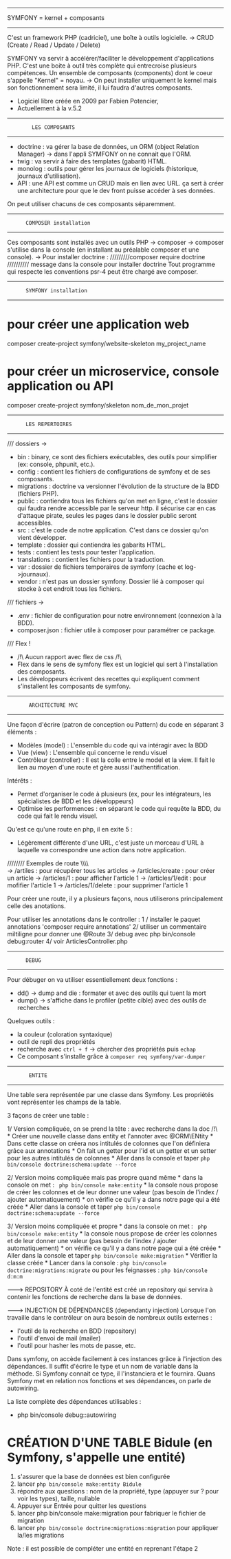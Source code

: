 ****************************************
SYMFONY = kernel + composants
****************************************

C'est un framework PHP (cadriciel), une boîte à outils logicielle.
-> CRUD (Create / Read / Update / Delete)

SYMFONY va servir à accélérer/faciliter le développement d'applications PHP.
C'est une boite à outil très complète qui entrecroise plusieurs compétences. 
Un ensemble de composants (components) dont le coeur s'appelle "Kernel" = noyau.
-> On peut installer uniquement le kernel mais son fonctionnement sera limité, il lui faudra d'autres composants.

* Logiciel libre créée en 2009 par Fabien Potencier,
* Actuellement à la v.5.2

*****************************************
            LES COMPOSANTS
*****************************************

- doctrine : va gérer la base de données, un ORM (object Relation Manager) -> dans l'appli SYMFONY on ne connait que l'ORM.
- twig : va servir à faire des templates (gabarit) HTML.
- monolog : outils pour gérer les journaux de logiciels (historique, journaux d'utilisation).
- API : une API est comme un CRUD mais en lien avec URL. ça sert à créer une architecture pour que le dev front puisse accéder à ses données.

On peut utiliser chacuns de ces composants séparemment.

****************************************     
          COMPOSER installation
****************************************

Ces composants sont installés avec un outils PHP -> composer
-> composer s'utilise dans la console (en installant au préalable composer et une console).
-> Pour installer doctrine : 
/////////composer require doctrine ////////// message dans la console pour installer doctrine
Tout programme qui respecte les conventions psr-4 peut être chargé ave composer.


****************************************     
          SYMFONY installation
****************************************

# pour créer une application web
 composer create-project symfony/website-skeleton my_project_name
# pour créer un microservice, console application ou API
composer create-project symfony/skeleton nom_de_mon_projet

****************************************     
          LES REPERTOIRES
****************************************  

/// dossiers ->
- bin : binary, ce sont des fichiers exécutables, des outils pour simplifier (ex: console, phpunit, etc.).
- config : contient les fichiers de configurations de symfony et de ses composants. 
- migrations : doctrine va versionner l'évolution de la structure de la BDD (fichiers PHP).
- public : contiendra tous les fichiers qu'on met en ligne, c'est le dossier qui faudra rendre accessible par le serveur http. il sécurise car en cas d'attaque pirate, seules les pages dans le dossier public seront accessibles.
- src : c'est le code de notre application. C'est dans ce dossier qu'on vient développer. 
- template : dossier qui contiendra les gabarits HTML.
- tests : contient les tests pour tester l'application.
- translations : contient les fichiers pour la traduction.
- var : dossier de fichiers temporaires de symfony (cache et log->journaux).
- vendor : n'est pas un dossier symfony. Dossier lié à composer qui stocke à cet endroit tous les fichiers. 

/// fichiers ->
- .env : fichier de configuration pour notre environnement (connexion à la BDD).
- composer.json : fichier utile à composer pour paramétrer ce package.

/// Flex !
 - /!\ Aucun rapport avec flex de css /!\
 - Flex dans le sens de symfony flex est un logiciel qui sert à l'installation des composants.
 - Les développeurs écrivent des recettes qui expliquent comment s'installent les composants de symfony.


****************************************
           ARCHITECTURE MVC   
****************************************

Une façon d'écrire (patron de conception ou Pattern) du code en séparant 3 éléments : 
- Modèles (model) : L'ensemble du code qui va intéragir avec la BDD
- Vue (view) : L'ensemble qui concerne le rendu visuel
- Contrôleur (controller) : Il est la colle entre le model et la view. Il fait le lien au moyen d'une route et gère aussi l'authentification.

Intérêts : 
- Permet d'organiser le code à plusieurs (ex, pour les intégrateurs, les spécialistes de BDD et les développeurs)
- Optimise les performences : en séparant le code qui requête la BDD, du code qui fait le rendu visuel.

Qu'est ce qu'une route en php, il en exite 5 :
- Légèrement différente d'une URL, c'est juste un morceau d'URL à laquelle va correspondre une action dans notre application.

//////// Exemples de route \\\\\\\\\
-> /artiles : pour récupérer tous les articles
-> /articles/create : pour créer un article
-> /articles/1 : pour afficher l'article 1
-> /articles/1/edit : pour mofifier l'article 1
-> /articles/1/delete : pour supprimer l'article 1

Pour créer une route, il y a plusieurs façons, nous utiliserons principalement celle des anotations.

Pour utiliser les annotations dans le controller :
1 / installer le paquet annotations 'composer require annotations'
2/ utiliser un commentaire miltiligne pour donner une @Route
3/ debug avec php bin/console debug:router 
4/ voir ArticlesController.php

 ****************************************     
          DEBUG
****************************************

Pour débuger on va utiliser essentiellement deux fonctions :
* dd()      -> dump and die : formater et avec des outils qui tuent la mort
* dump()    ->  s'affiche dans le profiler (petite cible) avec des outils de recherches

Quelques outils :
- la couleur (coloration syntaxique)
- outil de repli des propriétés
- recherche avec `ctrl + f` -> chercher des propriétés puis `echap`
- Ce composant s'installe grâce à `composer req symfony/var-dumper`

****************************************
           ENTITE   
****************************************
Une table sera représentée par une classe dans Symfony.
Les propriétés vont représenter les champs de la table.

3 façons de créer une table :

1/ Version compliquée, on se prend la tête : avec recherche dans la doc /!\  
        * Créer une nouvelle classe dans entity et l'annoter avec @ORM\ENtity
        * Dans cette classe on créera nos intitulés de colonnes que l'on définiera grâce aux annotations
        * On fait un getter pour l'id et un getter et un setter pour les autres intitulés de colonnes 
        * Aller dans la console et taper `php bin/console doctrine:schema:update --force`

2/ Version moins compliquée mais pas propre quand même
        * dans la console on met : ` php bin/console make:entity`
        * la console nous propose de créer les colonnes et de leur donner une valeur (pas besoin de l'index / ajouter automatiquement)
        * on vérifie ce qu'il y a dans notre page qui a été créée 
        * Aller dans la console et taper `php bin/console doctrine:schema:update --force`

3/ Version moins compliquée et propre
        * dans la console on met : ` php bin/console make:entity`
        * la console nous propose de créer les colonnes et de leur donner une valeur (pas besoin de l'index / ajouter automatiquement)
        * on vérifie ce qu'il y a dans notre page qui a été créée 
        * Aller dans la console et taper `php bin/console make:migration`
        * Vérifier la classe créée
        * Lancer dans la console : `php bin/console doctrine:migrations:migrate` ou pour les feignasses : `php bin/console d:m:m`


---> REPOSITORY
À coté de l'entité est créé un repository qui servira à contenir les fonctions de recherche dans la base de données.

---> INJECTION DE DÉPENDANCES (dependanty injection)
Lorsque l'on travaille dans le contrôleur on aura besoin de nombreux outils externes :
- l'outil de la recherche en BDD (repository)
- l'outil d'envoi de mail (mailer)
- l'outil pour hasher les mots de passe, etc.

Dans symfony, on accède facilement à ces instances grâce à l'injection des dépendances.
Il suffit d'écrire le type et un nom de variable dans la méthode. Si Symfony connait ce type, 
il l'instanciera et le fournira.
Quans Symfony met en relation nos fonctions et ses dépendances, on parle de autowiring.

La liste complète des dépendances utilisables : 
- php bin/console debug::autowiring

# CRÉATION D'UNE TABLE Bidule (en Symfony, s'appelle une entité)
1. s'assurer que la base de données est bien configurée
2. lancer `php bin/console make:entity Bidule`
3. répondre aux questions : nom de la propriété, type (appuyer sur ? pour voir les types), taille, nullable
4. Appuyer sur Entrée pour quitter les questions
5. lancer php bin/console make:migration pour fabriquer le fichier de migration
6. lancer `php bin/console doctrine:migrations:migration` pour appliquer la/les migrations

Note : il est possible de compléter une entité en reprenant l'étape 2